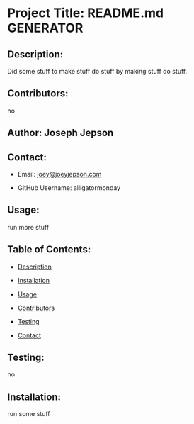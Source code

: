 


<!-- The generated README includes the following sections:

Title
Authot
Description
Table of Contents
Installation
Usage
License
Contributing
Tests
Questions -->

 

 # Project Title: README.md GENERATOR 
## Description: 
 Did some stuff to make stuff do stuff by making stuff do stuff.  
## Contributors: 
 no 
## Author: Joseph Jepson 

  ## Contact: 
 
  * Email: joey@joeyjepson.com 
 
  * GitHub Username: alligatormonday 

  ## Usage: 
 run more stuff 

  ## Table of Contents: 

  * [Description](#Description) 

  * [Installation](#Installation) 

  * [Usage](#Usage) 

  * [Contributors](#Contributors) 

  * [Testing](#Testing) 

  * [Contact](#Contact) 

  ## Testing: 
 no 
## Installation: 
 run some stuff 

